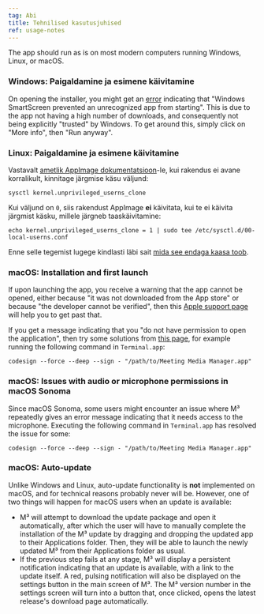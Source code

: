 ```yaml
---
tag: Abi
title: Tehnilised kasutusjuhised
ref: usage-notes
---
```


The app should run as is on most modern computers running Windows, Linux, or macOS.

### Windows: Paigaldamine ja esimene käivitamine

On opening the installer, you might get an [error](assets/img/other/win-smartscreen.png) indicating that "Windows SmartScreen prevented an unrecognized app from starting". This is due to the app not having a high number of downloads, and consequently not being explicitly "trusted" by Windows. To get around this, simply click on "More info", then "Run anyway".

### Linux: Paigaldamine ja esimene käivitamine

Vastavalt [ametlik AppImage dokumentatsioon](https://docs.appimage.org/user-guide/troubleshooting/electron-sandboxing.html)-le, kui rakendus ei avane korralikult, kinnitage järgmise käsu väljund:

`sysctl kernel.unprivileged_userns_clone`

Kui väljund on `0`, siis rakendust AppImage **ei** käivitata, kui te ei käivita järgmist käsku, millele järgneb taaskäivitamine:

`echo kernel.unprivileged_userns_clone = 1 | sudo tee /etc/sysctl.d/00-local-userns.conf`

Enne selle tegemist lugege kindlasti läbi sait [mida see endaga kaasa toob](https://lwn.net/Articles/673597/).

### macOS: Installation and first launch

If upon launching the app, you receive a warning that the app cannot be opened, either because "it was not downloaded from the App store" or because "the developer cannot be verified", then this [Apple support page](https://support.apple.com/en-ca/HT202491) will help you to get past that.

If you get a message indicating that you "do not have permission to open the application", then try some solutions from [this page](https://stackoverflow.com/questions/64842819/cant-run-app-because-of-permission-in-big-sur/64895860), for example running the following command in `Terminal.app`:

`codesign --force --deep --sign - "/path/to/Meeting Media Manager.app"`

### macOS: Issues with audio or microphone permissions in macOS Sonoma

Since macOS Sonoma, some users might encounter an issue where M³ repeatedly gives an error message indicating that it needs access to the microphone. Executing the following command in `Terminal.app` has resolved the issue for some:

`codesign --force --deep --sign - "/path/to/Meeting Media Manager.app"`

### macOS: Auto-update

Unlike Windows and Linux, auto-update functionality is **not** implemented on macOS, and for technical reasons probably never will be. However, one of two things will happen for macOS users when an update is available:

- M³ will attempt to download the update package and open it automatically, after which the user will have to manually complete the installation of the M³ update by dragging and dropping the updated app to their Applications folder. Then, they will be able to launch the newly updated M³ from their Applications folder as usual.
- If the previous step fails at any stage, M³ will display a persistent notification indicating that an update is available, with a link to the update itself. A red, pulsing notification will also be displayed on the settings button in the main screen of M³. The M³ version number in the settings screen will turn into a button that, once clicked, opens the latest release's download page automatically.
